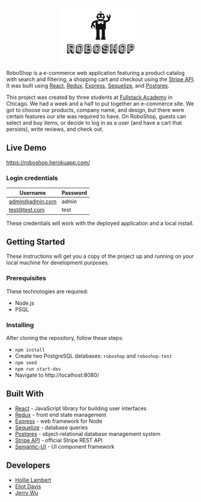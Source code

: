 <p align="center">
  <img src="./public/images/readme-logo.png" alt="RoboShop logo"/>
</p>

RoboShop is a e-commerce web application featuring a product catalog with search and filtering, a shopping cart and checkout using the [Stripe API](https://stripe.com/docs/api). It was built using [React](https://github.com/facebook/react), [Redux](https://redux.js.org/), [Express](https://github.com/expressjs/express), [Sequelize](http://docs.sequelizejs.com/), and [Postgres](https://www.postgresql.org/docs/).

This project was created by three students at [Fullstack Academy](https://www.fullstackacademy.com/) in Chicago. We had a week and a half to put together an e-commerce site. We got to choose our products, company name, and design, but there were certain features our site was required to have. On RoboShop, guests can select and buy items, or decide to log in as a user (and have a cart that persists), write reviews, and check out.

## Live Demo

https://roboshop.herokuapp.com/

### Login credentials

| Username        | Password |
| --------------- | -------- |
| admin@admin.com | admin    |
| test@test.com   | test     |

These credentials will work with the deployed application and a local install.

## Getting Started

These instructions will get you a copy of the project up and running on your local machine for development purposes.

### Prerequisites

These technologies are required:

* Node.js
* PSQL

### Installing

After cloning the repository, follow these steps:

* `npm install`
* Create two PostgreSQL databases: `roboshop` and `roboshop-test`
* `npm seed`
* `npm run start-dev`
* Navigate to http://localhost:8080/

## Built With

* [React](https://github.com/facebook/react) - JavaScript library for building user interfaces
* [Redux](https://redux.js.org/) - front end state management
* [Express](https://github.com/expressjs/express) - web framework for Node
* [Sequelize](http://docs.sequelizejs.com/) - database queries
* [Postgres](https://www.postgresql.org/docs/) - object-relational database management system
* [Stripe API](https://stripe.com/docs/api) - official Stripe REST API
* [Semantic-UI](https://github.com/Semantic-Org/Semantic-UI-React) - UI component framework

## Developers

* [Hollie Lambert](https://github.com/hollielu)
* [Eliot Davis](https://github.com/edavis221)
* [Jerry Wu](https://github.com/wujerry573)
